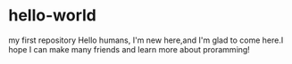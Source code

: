 # hello-world
my first repository
Hello humans,
  I'm new here,and I'm glad to come here.I hope I can make many friends and learn more about proramming!
